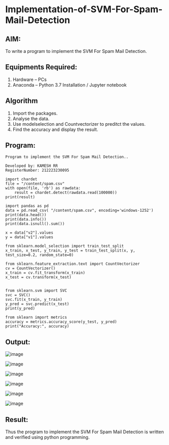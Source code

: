 # Implementation-of-SVM-For-Spam-Mail-Detection

## AIM:
To write a program to implement the SVM For Spam Mail Detection.

## Equipments Required:
1. Hardware – PCs
2. Anaconda – Python 3.7 Installation / Jupyter notebook

## Algorithm

1. Import the packages.
2. Analyse the data.
3. Use modelselection and Countvectorizer to preditct the values.
4. Find the accuracy and display the result.

## Program:
```
Program to implement the SVM For Spam Mail Detection..

Developed by: KAMESH RR
RegisterNumber: 212223230095
```
```
import chardet
file = "/content/spam.csv"
with open(file, 'rb') as rawdata:
    result = chardet.detect(rawdata.read(100000))
print(result)

import pandas as pd
data = pd.read_csv( "/content/spam.csv", encoding='windows-1252')
print(data.head())
print(data.info())
print(data.isnull().sum())

x = data["v2"].values 
y = data["v1"].values

from sklearn.model_selection import train_test_split
x_train, x_test, y_train, y_test = train_test_split(x, y, test_size=0.2, random_state=0)

from sklearn.feature_extraction.text import CountVectorizer
cv = CountVectorizer()
x_train = cv.fit_transform(x_train)
x_test = cv.transform(x_test)


from sklearn.svm import SVC
svc = SVC()
svc.fit(x_train, y_train)
y_pred = svc.predict(x_test)
print(y_pred)

from sklearn import metrics
accuracy = metrics.accuracy_score(y_test, y_pred)
print("Accuracy:", accuracy)
```

## Output:

![image](https://github.com/user-attachments/assets/977e8d76-67f1-4324-bd98-49d94f7ee863)

![image](https://github.com/user-attachments/assets/f7c3f12a-9d24-488e-8947-c6c2d7a1d27d)

![image](https://github.com/user-attachments/assets/f79218b2-c460-4ea4-ae1e-72730e3e28a2)

![image](https://github.com/user-attachments/assets/0c94616b-3cbc-4c19-8215-f115e6846a0d)

![image](https://github.com/user-attachments/assets/1f04634e-1493-4ba0-90fc-a051dc4f4934)

![image](https://github.com/user-attachments/assets/3f86c342-44f5-429f-85fb-d505426c81f9)


## Result:
Thus the program to implement the SVM For Spam Mail Detection is written and verified using python programming.
